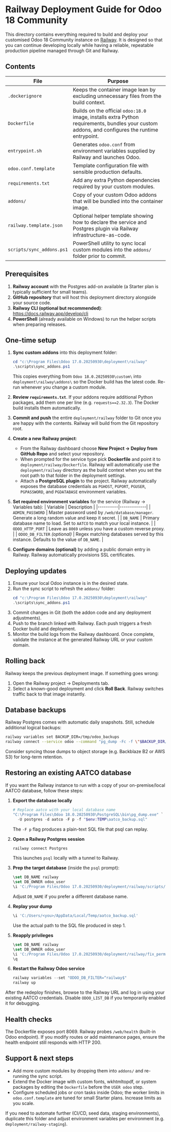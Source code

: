 # Railway Deployment Guide for Odoo 18 Community

This directory contains everything required to build and deploy your customised Odoo 18 Community instance on [Railway](https://railway.app/). It is designed so that you can continue developing locally while having a reliable, repeatable production pipeline managed through Git and Railway.

## Contents

| File | Purpose |
|------|---------|
| `.dockerignore` | Keeps the container image lean by excluding unnecessary files from the build context. |
| `Dockerfile` | Builds on the official `odoo:18.0` image, installs extra Python requirements, bundles your custom addons, and configures the runtime entrypoint. |
| `entrypoint.sh` | Generates `odoo.conf` from environment variables supplied by Railway and launches Odoo. |
| `odoo.conf.template` | Template configuration file with sensible production defaults. |
| `requirements.txt` | Add any extra Python dependencies required by your custom modules. |
| `addons/` | Copy of your custom Odoo addons that will be bundled into the container image. |
| `railway.template.json` | Optional helper template showing how to declare the service and Postgres plugin via Railway infrastructure-as-code. |
| `scripts/sync_addons.ps1` | PowerShell utility to sync local custom modules into the `addons/` folder prior to commit. |

## Prerequisites

1. **Railway account** with the Postgres add-on available (a Starter plan is typically sufficient for small teams).
2. **GitHub repository** that will host this deployment directory alongside your source code.
3. **Railway CLI (optional but recommended)**: <https://docs.railway.app/develop/cli>
4. **PowerShell** (already available on Windows) to run the helper scripts when preparing releases.

## One-time setup

1. **Sync custom addons** into this deployment folder:
   ```powershell
   cd "c:\Program Files\Odoo 17.0.20250930\deployment\railway"
   .\scripts\sync_addons.ps1
   ```
   This copies everything from `Odoo 18.0.20250930\custom\` into `deployment\railway\addons\` so the Docker build has the latest code. Re-run whenever you change a custom module.

2. **Review `requirements.txt`**. If your addons require additional Python packages, add them one per line (e.g. `requests==2.32.3`). The Docker build installs them automatically.

3. **Commit and push** the entire `deployment/railway` folder to Git once you are happy with the contents. Railway will build from the Git repository root.

4. **Create a new Railway project**:
   - From the Railway dashboard choose **New Project → Deploy from GitHub Repo** and select your repository.
   - When prompted for the service type pick **Dockerfile** and point it to `deployment/railway/Dockerfile`. Railway will automatically use the `deployment/railway` directory as the build context when you set the root path to that folder in the deployment settings.
   - Attach a **PostgreSQL plugin** to the project. Railway automatically exposes the database credentials as `PGHOST`, `PGPORT`, `PGUSER`, `PGPASSWORD`, and `PGDATABASE` environment variables.

5. **Set required environment variables** for the service (Railway → Variables tab):
   | Variable | Description |
   |----------|-------------|
   | `ADMIN_PASSWORD` | Master password used by `/web/database/manager`. Generate a long random value and keep it secret. |
   | `DB_NAME` | Primary database name to load. Set to `AATCO` to match your local instance. |
   | `ODOO_HTTP_PORT` | Leave as `8069` unless you have a custom reverse proxy. |
   | `ODOO_DB_FILTER` *(optional)* | Regex matching databases served by this instance. Defaults to the value of `DB_NAME`. |

6. **Configure domains (optional)** by adding a public domain entry in Railway. Railway automatically provisions SSL certificates.

## Deploying updates

1. Ensure your local Odoo instance is in the desired state.
2. Run the sync script to refresh the `addons/` folder:
   ```powershell
   cd "c:\Program Files\Odoo 17.0.20250930\deployment\railway"
   .\scripts\sync_addons.ps1
   ```
3. Commit changes in Git (both the addon code and any deployment adjustments).
4. Push to the branch linked with Railway. Each push triggers a fresh Docker build and deployment.
5. Monitor the build logs from the Railway dashboard. Once complete, validate the instance at the generated Railway URL or your custom domain.

## Rolling back

Railway keeps the previous deployment image. If something goes wrong:
1. Open the Railway project → Deployments tab.
2. Select a known-good deployment and click **Roll Back**. Railway switches traffic back to that image instantly.

## Database backups

Railway Postgres comes with automatic daily snapshots. Still, schedule additional logical backups:
```bash
railway variables set BACKUP_DIR=/tmp/odoo_backups
railway connect --service odoo --command "pg_dump -Fc -f \"$BACKUP_DIR/$(date +%Y%m%d_%H%M%S).dump\" $PGDATABASE"
```
Consider syncing those dumps to object storage (e.g. Backblaze B2 or AWS S3) for long-term retention.

## Restoring an existing AATCO database

If you want the Railway instance to run with a copy of your on-premise/local AATCO database, follow these steps:

1. **Export the database locally**
   ```powershell
   # Replace aatco with your local database name
   "C:\Program Files\Odoo 18.0.20250930\PostgreSQL\bin\pg_dump.exe" `
     -U postgres -d aatco -F p -f "$env:TEMP\aatco_backup.sql"
   ```
   The `-F p` flag produces a plain-text SQL file that psql can replay.

2. **Open a Railway Postgres session**
   ```powershell
   railway connect Postgres
   ```
   This launches `psql` locally with a tunnel to Railway.

3. **Prep the target database** (inside the `psql` prompt):
   ```sql
   \set DB_NAME railway
   \set DB_OWNER odoo_user
   \i 'C:/Program Files/Odoo 17.0.20250930/deployment/railway/scripts/prepare_database.sql'
   ```
   Adjust `DB_NAME` if you prefer a different database name.

4. **Replay your dump**
   ```sql
   \i 'C:/Users/<you>/AppData/Local/Temp/aatco_backup.sql'
   ```
   Use the actual path to the SQL file produced in step 1.

5. **Reapply privileges**
   ```sql
   \set DB_NAME railway
   \set DB_OWNER odoo_user
   \i 'C:/Program Files/Odoo 17.0.20250930/deployment/railway/fix_permissions.sql'
   \q
   ```

6. **Restart the Railway Odoo service**
   ```powershell
   railway variables --set "ODOO_DB_FILTER=^railway$"
   railway up
   ```

After the redeploy finishes, browse to the Railway URL and log in using your existing AATCO credentials. Disable `ODOO_LIST_DB` if you temporarily enabled it for debugging.

## Health checks

The Dockerfile exposes port 8069. Railway probes `/web/health` (built-in Odoo endpoint). If you modify routes or add maintenance pages, ensure the health endpoint still responds with HTTP 200.

## Support & next steps

- Add more custom modules by dropping them into `addons/` and re-running the sync script.
- Extend the Docker image with custom fonts, wkhtmltopdf, or system packages by editing the `Dockerfile` before the `USER odoo` step.
- Configure scheduled jobs or cron tasks inside Odoo; the worker limits in `odoo.conf.template` are tuned for small Starter plans. Increase limits as you scale.

If you need to automate further (CI/CD, seed data, staging environments), duplicate this folder and adjust environment variables per environment (e.g. `deployment/railway-staging`).
